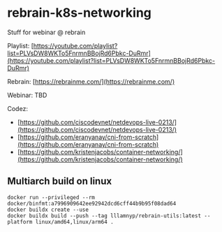 # rebrain-k8s-networking
Stuff for webinar @ rebrain

Playlist: [https://youtube.com/playlist?list=PLVsDW8WKTo5FnrmnBBojRd6Pbkc-DuRmr](https://youtube.com/playlist?list=PLVsDW8WKTo5FnrmnBBojRd6Pbkc-DuRmr)

Rebrain: [https://rebrainme.com/](https://rebrainme.com/)

Webinar: TBD

Codez:

- [https://github.com/ciscodevnet/netdevops-live-0213/](https://github.com/ciscodevnet/netdevops-live-0213/)
- [https://github.com/eranyanay/cni-from-scratch](https://github.com/eranyanay/cni-from-scratch)
- [https://github.com/kristenjacobs/container-networking/](https://github.com/kristenjacobs/container-networking/)

## Multiarch build on linux

```
docker run --privileged --rm docker/binfmt:a7996909642ee92942dcd6cff44b9b95f08dad64
docker buildx create --use
docker buildx build --push --tag lllamnyp/rebrain-utils:latest --platform linux/amd64,linux/arm64 .
```

